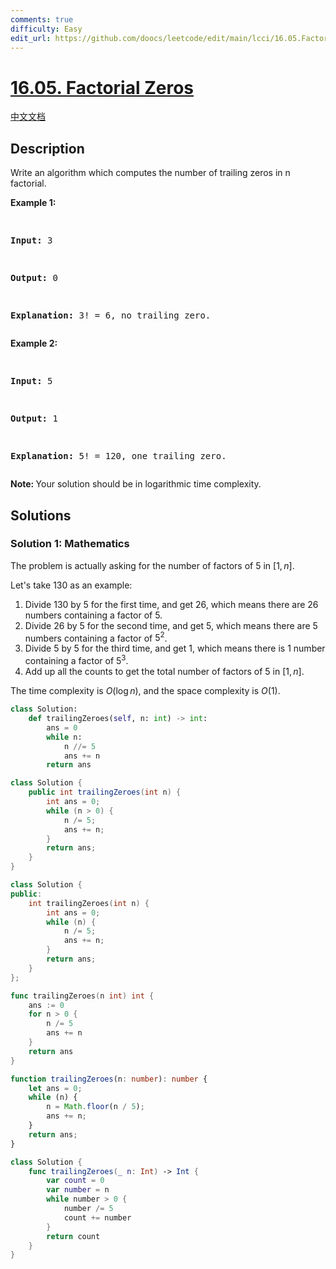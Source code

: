 ```yaml
---
comments: true
difficulty: Easy
edit_url: https://github.com/doocs/leetcode/edit/main/lcci/16.05.Factorial%20Zeros/README_EN.md
---
```


<!-- problem:start -->

# [16.05. Factorial Zeros](https://leetcode.cn/problems/factorial-zeros-lcci)

[中文文档](/lcci/16.05.Factorial%20Zeros/README.md)

## Description

<!-- description:start -->

<p>Write an algorithm which computes the number of trailing zeros in n factorial.</p>
<p><strong>Example 1:</strong></p>
<pre>

<strong>Input:</strong> 3

<strong>Output:</strong> 0

<strong>Explanation:</strong>&nbsp;3! = 6, no trailing zero.</pre>

<p><strong>Example&nbsp;2:</strong></p>
<pre>

<strong>Input:</strong> 5

<strong>Output:</strong> 1

<strong>Explanation:</strong>&nbsp;5! = 120, one trailing zero.</pre>

<p><b>Note:&nbsp;</b>Your solution should be in logarithmic time complexity.</p>

<!-- description:end -->

## Solutions

<!-- solution:start -->

### Solution 1: Mathematics

The problem is actually asking for the number of factors of $5$ in $[1,n]$.

Let's take $130$ as an example:

1. Divide $130$ by $5$ for the first time, and get $26$, which means there are $26$ numbers containing a factor of $5$.
2. Divide $26$ by $5$ for the second time, and get $5$, which means there are $5$ numbers containing a factor of $5^2$.
3. Divide $5$ by $5$ for the third time, and get $1$, which means there is $1$ number containing a factor of $5^3$.
4. Add up all the counts to get the total number of factors of $5$ in $[1,n]$.

The time complexity is $O(\log n)$, and the space complexity is $O(1)$.

<!-- tabs:start -->

```python
class Solution:
    def trailingZeroes(self, n: int) -> int:
        ans = 0
        while n:
            n //= 5
            ans += n
        return ans
```

```java
class Solution {
    public int trailingZeroes(int n) {
        int ans = 0;
        while (n > 0) {
            n /= 5;
            ans += n;
        }
        return ans;
    }
}
```

```cpp
class Solution {
public:
    int trailingZeroes(int n) {
        int ans = 0;
        while (n) {
            n /= 5;
            ans += n;
        }
        return ans;
    }
};
```

```go
func trailingZeroes(n int) int {
	ans := 0
	for n > 0 {
		n /= 5
		ans += n
	}
	return ans
}
```

```ts
function trailingZeroes(n: number): number {
    let ans = 0;
    while (n) {
        n = Math.floor(n / 5);
        ans += n;
    }
    return ans;
}
```

```swift
class Solution {
    func trailingZeroes(_ n: Int) -> Int {
        var count = 0
        var number = n
        while number > 0 {
            number /= 5
            count += number
        }
        return count
    }
}
```

<!-- tabs:end -->

<!-- solution:end -->

<!-- problem:end -->
